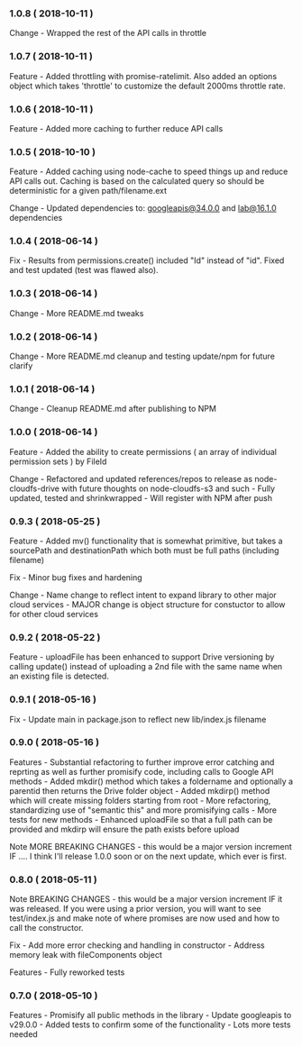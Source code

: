 ### 1.0.8 ( 2018-10-11 )

Change
	- Wrapped the rest of the API calls in throttle

### 1.0.7 ( 2018-10-11 )

Feature
	- Added throttling with promise-ratelimit. Also added an options object which takes 'throttle' to customize the default 2000ms throttle rate.

### 1.0.6 ( 2018-10-11 )

Feature
	- Added more caching to further reduce API calls

### 1.0.5 ( 2018-10-10 )

Feature
	- Added caching using node-cache to speed things up and reduce API calls out. Caching is based on the calculated query so should be deterministic for a given path/filename.ext

Change
	- Updated dependencies to: googleapis@34.0.0 and lab@16.1.0 dependencies

### 1.0.4 ( 2018-06-14  )

Fix
	- Results from permissions.create() included "Id" instead of "id". Fixed and test updated (test was flawed also).

### 1.0.3 ( 2018-06-14  )

Change
	- More README.md tweaks

### 1.0.2 ( 2018-06-14  )

Change
	- More README.md cleanup and testing update/npm for future clarify

### 1.0.1 ( 2018-06-14  )

Change
	- Cleanup README.md after publishing to NPM

### 1.0.0 ( 2018-06-14  )

Feature
	- Added the ability to create permissions ( an array of individual permission sets ) by FileId

Change
	- Refactored and updated references/repos to release as node-cloudfs-drive with future thoughts on node-cloudfs-s3 and such
	- Fully updated, tested and shrinkwrapped
	- Will register with NPM after push

### 0.9.3 ( 2018-05-25 )

Feature
	- Added mv() functionality that is somewhat primitive, but takes a sourcePath and destinationPath which both must be full paths (including filename)

Fix
	- Minor bug fixes and hardening

Change
	- Name change to reflect intent to expand library to other major cloud services
	- MAJOR change is object structure for constuctor to allow for other cloud services

### 0.9.2 ( 2018-05-22 )

Feature
	- uploadFile has been enhanced to support Drive versioning by calling update() instead of uploading a 2nd file with the same name when an existing file is detected.

### 0.9.1 ( 2018-05-16 )

Fix
	- Update main in package.json to reflect new lib/index.js filename

### 0.9.0 ( 2018-05-16 )

Features
	- Substantial refactoring to further improve error catching and reprting as well as further promisify code, including calls to Google API methods
	- Added mkdir() method which takes a foldername and optionally a parentid then returns the Drive folder object
	- Added mkdirp() method which will create missing folders starting from root
	- More refactoring, standardizing use of "semantic this" and more promisifying calls
	- More tests for new methods
	- Enhanced uploadFile so that a full path can be provided and mkdirp will ensure the path exists before upload

Note
	MORE BREAKING CHANGES - this would be a major version increment IF .... I think I'll release 1.0.0 soon or on the next update, which ever is first.

### 0.8.0 ( 2018-05-11 )

Note
	BREAKING CHANGES - this would be a major version increment IF it was
	released. If you were using a prior version, you will want to see test/index.js
	and make note of where promises are now used and how to call the
	constructor.

Fix
	- Add more error checking and handling in constructor
	- Address memory leak with fileComponents object

Features
	- Fully reworked tests

### 0.7.0 ( 2018-05-10 )

Features
	- Promisify all public methods in the library
	- Update googleapis to v29.0.0
	- Added tests to confirm some of the functionality - Lots more tests needed
